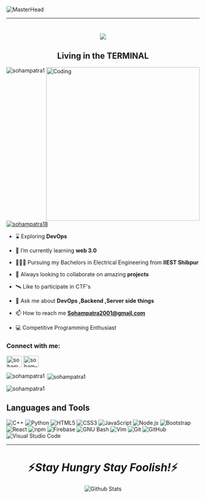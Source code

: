 

<!--
**Sohampatra1/Sohampatra1** is a ✨ _special_ ✨ repository because its `README.md` (this file) appears on your GitHub profile.

Here are some ideas to get you started:

- 🔭 I’m currently working on ...
- 🌱 I’m currently learning ...
- 👯 I’m looking to collaborate on ...
- 🤔 I’m looking for help with ...
- 💬 Ask me about ...
- 📫 How to reach me: ...
- 😄 Pronouns: ...
- ⚡ Fun fact: ...
-->





![MasterHead](https://miro.medium.com/max/1400/1*mqv03KrlG5LK2XU1uV4LJg.gif)


<hr>


<h1 align="center">
  <a href="https://git.io/typing-svg">
    <img src="https://readme-typing-svg.herokuapp.com/?lines=Hello,+There!+👋;This+is+Soham+Patra;Nice+to+meet+you!&center=true&size=35">
  </a>
</h1>





<!--  <h1 align="center">Hi 👋, I'm Soham Patra</h1>. -->

<h2 align="center">Living in the TERMINAL</h2>
<img align="right" alt="Coding" width="400" src="https://camo.githubusercontent.com/410dd0b1b800cd1e13965237beee2a32474be978/68747470733a2f2f6d656469612e67697068792e636f6d2f6d656469612f4d3967624264396e6244724f5475314d71782f67697068792e676966">

<p align="left"> <img src="https://komarev.com/ghpvc/?username=sohampatra1&label=Profile%20views&color=0e75b6&style=flat" alt="sohampatra1" /> </p>

<p align="left"> <a href="https://twitter.com/sohampatra18" target="blank"><img src="https://img.shields.io/twitter/follow/sohampatra18?logo=twitter&style=for-the-badge" alt="sohampatra18" /></a> </p>

- ⌛️ Exploring **DevOps**

- 🌱 I’m currently learning **web 3.0**

- 🧑🏻‍🎓 Pursuing my Bachelors in Electrical Engineering from **IIEST Shibpur**

- 👯 Always looking to collaborate on amazing **projects**

- 🛰 Like to participate in CTF's

- 💬 Ask me about **DevOps ,Backend ,Server side things**

- 📫 How to reach me **Sohampatra2001@gmail.com**

- 💻 Competitive Programming Enthusiast



<h3 align="left">Connect with me:</h3>
<p align="left">
<a href="https://twitter.com/sohampatra18" target="blank"><img align="center" src="https://raw.githubusercontent.com/rahuldkjain/github-profile-readme-generator/master/src/images/icons/Social/twitter.svg" alt="sohampatra18" height="30" width="40" /></a>
<a href="https://linkedin.com/in/soham-patra-7b86711ba" target="blank"><img align="center" src="https://raw.githubusercontent.com/rahuldkjain/github-profile-readme-generator/master/src/images/icons/Social/linked-in-alt.svg" alt="soham-patra-7b86711ba" height="30" width="40" /></a>
</p>

<p><img align="left" src="https://github-readme-stats.vercel.app/api/top-langs?username=sohampatra1&show_icons=true&locale=en&layout=compact" alt="sohampatra1" /></p>

<p>&nbsp;<img align="center" src="https://github-readme-stats.vercel.app/api?username=sohampatra1&show_icons=true&locale=en" alt="sohampatra1" /></p>

<p><img align="center" src="https://github-readme-streak-stats.herokuapp.com/?user=sohampatra1&" alt="sohampatra1" /></p>










## Languages and Tools
![C++](https://img.shields.io/badge/c++-%2300599C.svg?style=for-the-badge&logo=c%2B%2B&logoColor=white) ![Python](https://img.shields.io/static/v1?style=for-the-badge&message=Python&color=3776AB&logo=Python&logoColor=FFFFFF&label=) ![HTML5](https://img.shields.io/badge/html5-%23E34F26.svg?style=for-the-badge&logo=html5&logoColor=white) ![CSS3](https://img.shields.io/badge/css3-%231572B6.svg?style=for-the-badge&logo=css3&logoColor=white) ![JavaScript](https://img.shields.io/badge/javascript-%23323330.svg?style=for-the-badge&logo=javascript&logoColor=%23F7DF1E) ![Node.js](https://img.shields.io/static/v1?style=for-the-badge&message=Node.js&color=339933&logo=Node.js&logoColor=FFFFFF&label=) ![Bootstrap](https://img.shields.io/badge/bootstrap-%23563D7C.svg?style=for-the-badge&logo=bootstrap&logoColor=white) ![React](https://camo.githubusercontent.com/67a01fa7cf337616274f39c070a11638f2e65720e414ef55b8dd3f9c2a803b2a/68747470733a2f2f696d672e736869656c64732e696f2f7374617469632f76313f7374796c653d666f722d7468652d6261646765266d6573736167653d526561637426636f6c6f723d323232323232266c6f676f3d5265616374266c6f676f436f6c6f723d363144414642266c6162656c3d) ![npm](https://img.shields.io/static/v1?style=for-the-badge&message=npm&color=CB3837&logo=npm&logoColor=FFFFFF&label=) ![Firebase](https://img.shields.io/static/v1?style=for-the-badge&message=Firebase&color=222222&logo=Firebase&logoColor=FFCA28&label=) ![GNU Bash](https://img.shields.io/static/v1?style=for-the-badge&message=GNU+Bash&color=4EAA25&logo=GNU+Bash&logoColor=FFFFFF&label=) ![Vim](https://img.shields.io/static/v1?style=for-the-badge&message=Vim&color=019733&logo=Vim&logoColor=FFFFFF&label=) ![Git](https://img.shields.io/badge/git-%23F05033.svg?style=for-the-badge&logo=git&logoColor=white) ![GitHub](https://img.shields.io/badge/github-%23121011.svg?style=for-the-badge&logo=github&logoColor=white) ![Visual Studio Code](https://img.shields.io/static/v1?style=for-the-badge&message=Visual+Studio+Code&color=007ACC&logo=Visual+Studio+Code&logoColor=FFFFFF&label=)





<hr>

</p>

<h1 align='center'>⚡️<i>Stay Hungry Stay Foolish!</i>⚡️</h1>

<p align="center">
        <img src="https://raw.githubusercontent.com/mayhemantt/mayhemantt/Update/svg/Bottom.svg" alt="Github Stats" />
</p>
